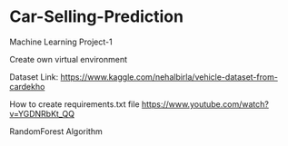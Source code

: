 # Car-Selling-Prediction
Machine Learning Project-1

Create own virtual environment

Dataset Link: https://www.kaggle.com/nehalbirla/vehicle-dataset-from-cardekho

How to create requirements.txt file
https://www.youtube.com/watch?v=YGDNRbKt_QQ

RandomForest Algorithm
